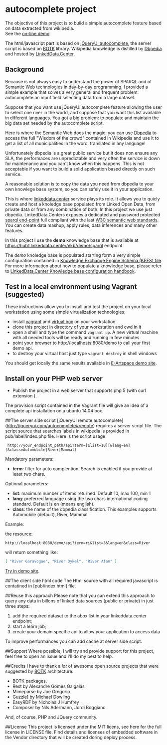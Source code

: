 # autocomplete project

The objective of this project is to build a simple autocomplete feature based on data extracted from wikipedia.  
See the [on-line demo](http://autocomplete.linkeddata.center/).

The html/javascript part is based on [jQueryUI autocomplete](http://jqueryui.com/autocomplete/), the server script is based on [BOTK](https://github.com/linkeddatacenter/BOTK-core) library.
Wikipedia knowledge is distilled by [Dbpedia](http://dbpedia.org) and hosted by [LinkedData.Center](http://linkeddata.center/).


## Background

Because is not always easy to understand the power of SPARQL and of Semantic Web technologies in day-by-day programming, I provided a simple example that solves a 
very general and frequent problem: autocomplete an input field selecting data from a large dataset.

Suppose that you want use jQueryUi autocomplete feature allowing the user to select one river in the world, and suppose that you want this list available
in different languages. You got a big problem: to populate and maintain the big data set needed by the autocomplete script.
 
Here is where the Semantic Web does the magic: you can use [Dbpedia](http://dbpedia.org) to access the full "Wisdom of the crowd" contained in Wikipedia and use it
	to get a list of all municipalities in the word, translated in any language!

Unfortunately dbpedia is a great public service but it does non ensure any SLA, the performaces are unpredictable and
	very often the service is down for maintenance and you can't know when this happens.
	This is not acceptable if you want to build a solid application based directly on such service.

A reasonable solution is to copy the data you need from dbpedia to your own knowlege base system, so you can safely use it in your application. 

This is where [linkeddata.center](http://linkeddata.center/) service plays its role.
	It allows you to quicly create and host a knoledge base populated from Linked Open Data, from  private data or from any combination of both. In this project we use just dbpedia.
	LinkedData.Centers exposes a dedicated and password protected [sparql end-point](http://www.w3.org/TR/sparql11-query/) 
	full compliant with the last [W3C semantic web standards](http://www.w3.org/standards/semanticweb/).
	You can create data mashup, apply rules, data inferences and many other features.

In this project I use the **demo** knowledge base that is available at https://hub1.linkeddata.center/ekb/demo/sparql endpoint.


The *demo* knoledge base is populated starting form a very simple configuration contained in
[Knowledge Exchange Engine Schema (KEES) file](pub/kees.ttl).
For more information about how to populate a knowledge base, please refer to [LinkedData.Center Knowledge base configuration handbook](http://sites.linkeddata.center/help/devop/kees-profile). 

## Test in a local environment using Vagrant (suggested)

These instructions allow you to install and test the project on your local workstation using some simple virtualization technologies:

- install [vagrant](https://docs.vagrantup.com/v2/installation/) and [virtual box](https://www.virtualbox.org/) on your workstation.
- clone this project in directory of your workstation and cwd in it
- open a shell and type the command `vagrant up`. A new virtual machine with all needed tools will be ready and running in few minutes.
- point your browser to http://localhosts:8080/demo to call your first demo api.
- to destroy your virtual host just type `vagrant destroy` in shell windows

You should get locally the same results available in [E-Artspace demo site](http://autocomplete.linkeddata.center/).
 
## Install on your PHP web server

   - Publish the project in a web server that supports php 5 (with curl extension ).

The provision script contained in the Vagrant file will give an idea of a complete api installation on a ubuntu 14.04 box.

##The server side script
[jQueryUi remote autocomplete] (http://jqueryui.com/autocomplete#remote) requires a 
server script file. 
The script source that searches labels in wikipedia is provided in pub/label/index.php file. Here is the script usage:

```
 http://your_endpoint_path/api?term=[&list=10][&lang=en][&class=Automobile|River|Mammal]
```

Mandatory parameters:
  - **term**: filter for auto complention. Search is enabled if you provide at least two chars. 

Optional parameters:

  - **list**: maximum number of items returned. Default 10, max 100, min 1
  - **lang**: preferred language using the two chars international coding standard. Default is en (means english).
  - **class**: the name of the dbpedia classification. This examples supports Automobile (default), River, Mammal

Example:

the resource:

`http://localhost:8080/demo/api?term=ri&list=3&lang=en&class=River` 

will return something like:

```json
[ "River Garavogue", "River Oykel", "River Afan" ]
```

[Try in demo site](http://autocomplete.linkeddata.center/api?term=am&list=3&lang=en).

##The client side html code
The Html source with all required javascript is contatined in [pub/index.html] file.

##Reuse this approach
Please note that you can extend this approach to query any data in billons of linked data sources
(public or private) in just three steps:

 1. add the required dataset to the abox list in your linkeddata.center endpoint;
 2. start a learn job; 
 3. create your domain specific api to allow your application to access data
 
 To improve performances you can add cache at server side script.

##Support
Where possible, I will try and provide support for this project, feel free to open an issue and I'll do my best to help.

##Credits
I have to thank a *lot* of awesome open source projects that were suggested by [BOTK](http://ontology.it/tools/botk) architecture:

 - BOTK  packages.
 - Rest by Alexandre Gomes Gaigalas
 - Mimeparse by Joe Gregorio
 - Guzzle] by Michael Dowling
 - EasyRDF by Nicholas J Humfrey
 - Composer by Nils Adermann, Jordi Boggiano
 
And, of course, PHP and JQuery community.

##License
This project is licensed under the MIT licens, see here for the full license in LICENSE file.
Find details and licenses of embedded software in the Vendor directory that will be created doring deploy process.

